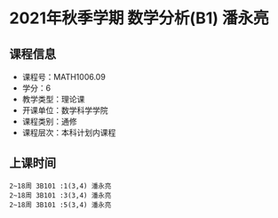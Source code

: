 # 2021年秋季学期 数学分析(B1) 潘永亮






## 课程信息

- 课程号：MATH1006.09
- 学分：6
- 教学类型：理论课
- 开课单位：数学科学学院
- 课程类别：通修
- 课程层次：本科计划内课程

## 上课时间

```
2~18周 3B101 :1(3,4) 潘永亮
2~18周 3B101 :3(3,4) 潘永亮
2~18周 3B101 :5(3,4) 潘永亮
```

